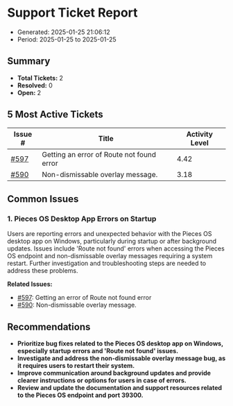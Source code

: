 # Support Ticket Report
- Generated: 2025-01-25 21:06:12
- Period: 2025-01-25 to 2025-01-25

## Summary
- **Total Tickets:** 2
- **Resolved:** 0
- **Open:** 2

## 5 Most Active Tickets
| Issue # | Title | Activity Level |
|---------|-------|----------------|
| [#597](https://github.com/pieces-app/support/issues/597) | Getting an error of Route not found error | 4.42 |
| [#590](https://github.com/pieces-app/support/issues/590) | Non-dismissable overlay message. | 3.18 |

## Common Issues
### 1. Pieces OS Desktop App Errors on Startup
Users are reporting errors and unexpected behavior with the Pieces OS desktop app on Windows, particularly during startup or after background updates.  Issues include 'Route not found' errors when accessing the Pieces OS endpoint and non-dismissable overlay messages requiring a system restart. Further investigation and troubleshooting steps are needed to address these problems.

**Related Issues:**
- [#597](https://github.com/pieces-app/support/issues/597): Getting an error of Route not found error
- [#590](https://github.com/pieces-app/support/issues/590): Non-dismissable overlay message.


## Recommendations
- **Prioritize bug fixes related to the Pieces OS desktop app on Windows, especially startup errors and 'Route not found' issues.**
- **Investigate and address the non-dismissable overlay message bug, as it requires users to restart their system.**
- **Improve communication around background updates and provide clearer instructions or options for users in case of errors.**
- **Review and update the documentation and support resources related to the Pieces OS endpoint and port 39300.**
